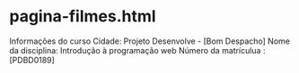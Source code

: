 # pagina-filmes.html
Informações do curso
Cidade: Projeto Desenvolve - [Bom Despacho]
Nome da disciplina: Introdução à programação web
Número da matrículua : [PDBD0189]
